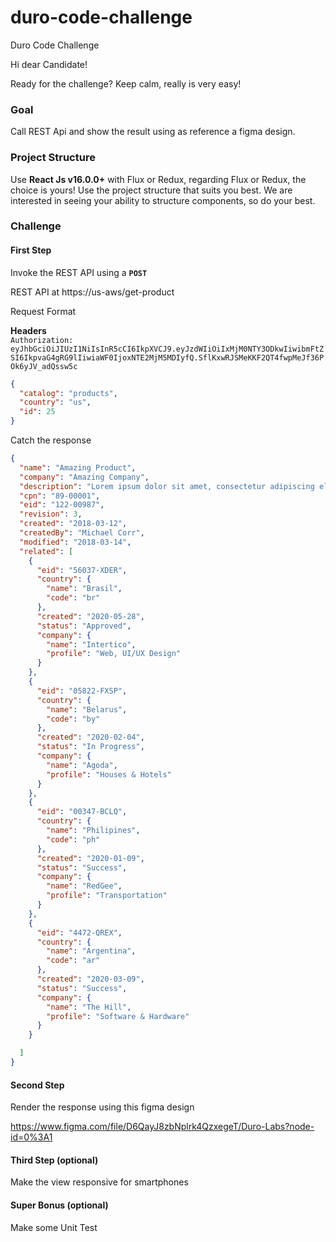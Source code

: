# duro-code-challenge
Duro Code Challenge


Hi dear Candidate!


Ready for the challenge? Keep calm, really is very easy! 

### Goal

Call REST Api and show the result using as reference a figma design.

### Project Structure

Use <b>React Js v16.0.0+</b> with Flux or Redux, regarding Flux or Redux, the choice is yours!
Use the project structure that suits you best. We are interested in seeing your ability to structure components, so do your best. 

### Challenge

#### First Step

Invoke the REST API using a <code><b>POST</b></code>

REST API at https://us-aws/get-product

Request Format

<b>Headers</b>
<br/>
<code>Authorization: eyJhbGciOiJIUzI1NiIsInR5cCI6IkpXVCJ9.eyJzdWIiOiIxMjM0NTY3ODkwIiwibmFtZSI6IkpvaG4gRG9lIiwiaWF0IjoxNTE2MjM5MDIyfQ.SflKxwRJSMeKKF2QT4fwpMeJf36POk6yJV_adQssw5c</code>

```json
{
  "catalog": "products",
  "country": "us",
  "id": 25
}
```

Catch the response

```json
{
  "name": "Amazing Product",
  "company": "Amazing Company",
  "description": "Lorem ipsum dolor sit amet, consectetur adipiscing elit, sed do eiusmod tempor incididunt ut labore et dolore magna aliqua. Ut enim ad minim veniam, quis nostrud exercitation ullamco laboris nisi ut aliquip ex ea commodo consequat.",
  "cpn": "89-00001",
  "eid": "122-00987",
  "revision": 3,
  "created": "2018-03-12",
  "createdBy": "Michael Corr",
  "modified": "2018-03-14",
  "related": [
    {
      "eid": "56037-XDER",
      "country": {
        "name": "Brasil",
        "code": "br"
      },
      "created": "2020-05-28",
      "status": "Approved",
      "company": {
        "name": "Intertico",
        "profile": "Web, UI/UX Design"
      }
    },
    {
      "eid": "05822-FXSP",
      "country": {
        "name": "Belarus",
        "code": "by"
      },
      "created": "2020-02-04",
      "status": "In Progress",
      "company": {
        "name": "Agoda",
        "profile": "Houses & Hotels"
      }
    },
    {
      "eid": "00347-BCLQ",
      "country": {
        "name": "Philipines",
        "code": "ph"
      },
      "created": "2020-01-09",
      "status": "Success",
      "company": {
        "name": "RedGee",
        "profile": "Transportation"
      }
    },
    {
      "eid": "4472-QREX",
      "country": {
        "name": "Argentina",
        "code": "ar"
      },
      "created": "2020-03-09",
      "status": "Success",
      "company": {
        "name": "The Hill",
        "profile": "Software & Hardware"
      }
    }

  ]
}
```

#### Second Step

Render the response using this figma design

https://www.figma.com/file/D6QayJ8zbNplrk4QzxegeT/Duro-Labs?node-id=0%3A1

#### Third Step (optional)

Make the view responsive for smartphones

#### Super Bonus (optional)

Make some Unit Test


